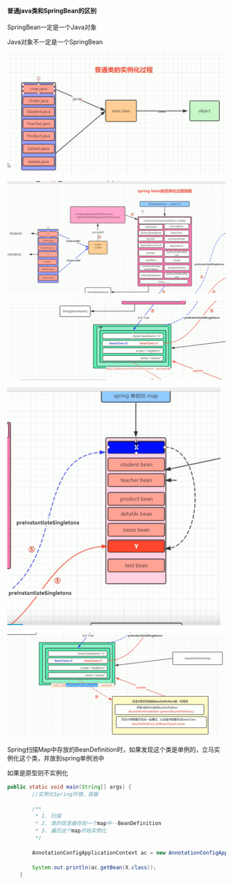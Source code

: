 #### 普通java类和SpringBean的区别

SpringBean一定是一个Java对象

Java对象不一定是一个SpringBean

![image-20200402233834195](assets/image-20200402233834195.png)

![image-20200402234141167](assets/image-20200402234141167.png)

![image-20200402235243810](assets/image-20200402235243810.png)

![image-20200402235305103](assets/image-20200402235305103.png)

![image-20200402235848165](assets/image-20200402235848165.png)



Spring扫描Map中存放的BeanDefinition时，如果发现这个类是单例的，立马实例化这个类，并放到spring单例池中



如果是原型则不实例化



```java
public static void main(String[] args) {
		//实例化Spring环境，容器

		/**
		 * 1. 扫描
		 * 2. 类的信息缓存到一个map中--BeanDefinition
		 * 3. 遍历这个map开始实例化
		 */

		AnnotationConfigApplicationContext ac = new AnnotationConfigApplicationContext(AppConfig.class);

		System.out.println(ac.getBean(X.class));
	}
```

